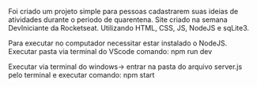 Foi criado um projeto simple para pessoas cadastrarem suas ideias de atividades durante o periodo de quarentena. Site criado na semana DevIniciante da Rocketseat. Utilizando HTML, CSS, JS, NodeJS e sqLite3.

Para executar no computador necessitar estar instalado o NodeJS. Executar pasta via terminal do VScode comando: npm run dev

Executar via terminal do windows-> entrar na pasta do arquivo server.js pelo terminal e executar comando: npm start